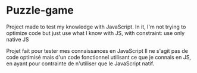 # Puzzle-game

Project made to test my knowledge with JavaScript.
In it, I'm not trying to optimize code but just use what I know with JS, with constraint: use only native JS
  
  
Projet fait pour tester mes connaissances en JavaScript
Il ne s'agit pas de code optimisé mais d'un code fonctionnel utilisant ce que je connais en JS, en ayant pour contrainte de n'utiliser que le JavaScript natif.
